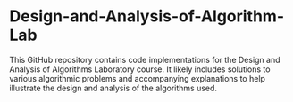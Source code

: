 # Design-and-Analysis-of-Algorithm-Lab
This GitHub repository contains code implementations for the Design and Analysis of Algorithms Laboratory course. It likely includes solutions to various algorithmic problems and accompanying explanations to help illustrate the design and analysis of the algorithms used.
